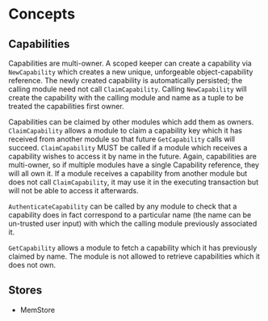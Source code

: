 <!--
order: 1
-->

# Concepts

## Capabilities

Capabilities are multi-owner. A scoped keeper can create a capability via
`NewCapability` which creates a new unique, unforgeable object-capability
reference. The newly created capability is automatically persisted; the calling
module need not call `ClaimCapability`. Calling `NewCapability` will create the
capability with the calling module and name as a tuple to be treated the
capabilities first owner.

Capabilities can be claimed by other modules which add them as owners.
`ClaimCapability` allows a module to claim a capability key which it has
received from another module so that future `GetCapability` calls will succeed.
`ClaimCapability` MUST be called if a module which receives a capability wishes
to access it by name in the future. Again, capabilities are multi-owner, so if
multiple modules have a single Capability reference, they will all own it. If a
module receives a capability from another module but does not call
`ClaimCapability`, it may use it in the executing transaction but will not be
able to access it afterwards.

`AuthenticateCapability` can be called by any module to check that a capability
does in fact correspond to a particular name (the name can be un-trusted user
input) with which the calling module previously associated it.

`GetCapability` allows a module to fetch a capability which it has previously
claimed by name. The module is not allowed to retrieve capabilities which it
does not own.

## Stores

- MemStore
